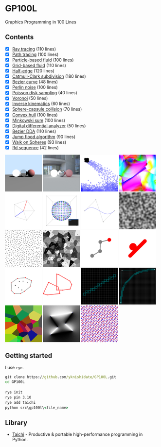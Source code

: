 # GP100L

Graphics Programming in 100 Lines

## Contents

- [x] [Ray tracing](./src/gp100l/raytracing.py) (110 lines)
- [x] [Path tracing](./src/gp100l/pathtracing.py) (100 lines)
- [x] [Particle-based fluid](./src/gp100l/particle_fluid.py) (100 lines)
- [x] [Grid-based fluid](./src/gp100l/grid_fluid.py) (110 lines)
- [x] [Half-edge](./src/gp100l/halfedge.py) (120 lines)
- [x] [Catmull-Clark subdivision](./src/gp100l/subdivision.py) (180 lines)
- [x] [Bezier curve](./src/gp100l/bezier.py) (48 lines)
- [x] [Perlin noise](./src/gp100l/perlin_noise.py) (100 lines)
- [x] [Poisson disk sampling](./src/gp100l/poisson_disk.py) (40 lines)
- [x] [Voronoi](./src/gp100l/voronoi.py) (50 lines)
- [x] [Inverse kinematics](./src/gp100l/inverse_kinematics.py) (60 lines)
- [x] [Sphere-capsule collision](./src/gp100l/collision.py) (70 lines)
- [x] [Convex hull](./src/gp100l/convex_hull.py) (100 lines)
- [x] [Minkowski sum](./src/gp100l/minkowski_sum.py) (100 lines)
- [x] [Digital differential analyzer](./src/gp100l/dda.py) (50 lines)
- [x] [Bezier DDA](./src/gp100l/bezier_dda.py) (110 lines)
- [x] [Jump flood algorithm](./src/gp100l/jfa.py) (90 lines)
- [x] [Walk on Spheres](./src/gp100l/walk_on_spheres.py) (93 lines)
- [x] [Rd sequence](./src/gp100l/rd_sequence.py) (42 lines)

<p align="left">
<img width="24%" alt="" src="docs/images/raytracing.jpg">
<img width="24%" alt="" src="docs/images/pathtracing.jpg">
<img width="24%" alt="" src="docs/images/particle_fluid.jpg">
<img width="24%" alt="" src="docs/images/grid_fluid.jpg">
<img width="24%" alt="" src="docs/images/half_edge.jpg">
<img width="24%" alt="" src="docs/images/subdivision.jpg">
<img width="24%" alt="" src="docs/images/bezier.jpg">
<img width="24%" alt="" src="docs/images/perlin_noise.jpg">
<img width="24%" alt="" src="docs/images/poisson_disk.jpg">
<img width="24%" alt="" src="docs/images/voronoi.jpg">
<img width="24%" alt="" src="docs/images/inverse_kinematics.jpg">
<img width="24%" alt="" src="docs/images/collision.jpg">
<img width="24%" alt="" src="docs/images/convex_hull.jpg">
<img width="24%" alt="" src="docs/images/minkowski_sum.jpg">
<img width="24%" alt="" src="docs/images/dda.jpg">
<img width="24%" alt="" src="docs/images/bezier_dda.jpg">
<img width="24%" alt="" src="docs/images/jfa.jpg">
<img width="24%" alt="" src="docs/images/wos.png">
<img width="24%" alt="" src="docs/images/rd_sequence.jpg">
</p>

## Getting started

I use `rye`.

```cmd
git clone https://github.com/yknishidate/GP100L.git
cd GP100L

rye init
rye pin 3.10
rye add taichi
python src\gp100l\<file_name>
```

## Library

- [Taichi](https://github.com/taichi-dev/taichi) - Productive & portable high-performance programming in Python.
